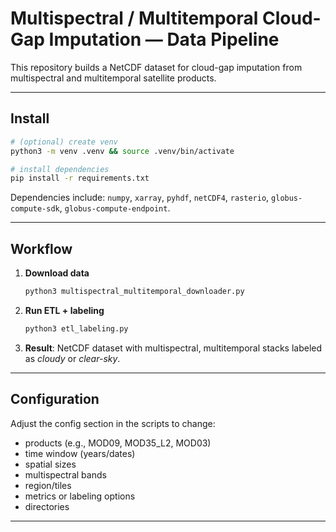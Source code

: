 
# Multispectral / Multitemporal Cloud-Gap Imputation — Data Pipeline

This repository builds a NetCDF dataset for cloud-gap imputation from multispectral and multitemporal satellite products.

---

## Install

```bash
# (optional) create venv
python3 -m venv .venv && source .venv/bin/activate

# install dependencies
pip install -r requirements.txt
```

Dependencies include: `numpy`, `xarray`, `pyhdf`, `netCDF4`, `rasterio`, `globus-compute-sdk`, `globus-compute-endpoint`.

---

## Workflow

1. **Download data**

   ```bash
   python3 multispectral_multitemporal_downloader.py
   ```
2. **Run ETL + labeling**

   ```bash
   python3 etl_labeling.py
   ```
3. **Result**: NetCDF dataset with multispectral, multitemporal stacks labeled as *cloudy* or *clear-sky*.

---

## Configuration

Adjust the config section in the scripts to change:

* products (e.g., MOD09, MOD35\_L2, MOD03)
* time window (years/dates)
* spatial sizes
* multispectral bands
* region/tiles
* metrics or labeling options
* directories

---

